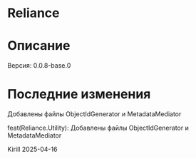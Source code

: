 # Reliance

# Описание

Версия: 0.0.8-base.0

# Последние изменения
Добавлены файлы ObjectIdGenerator и MetadataMediator

feat(Reliance.Utility): Добавлены файлы ObjectIdGenerator и MetadataMediator

Kirill
2025-04-16
